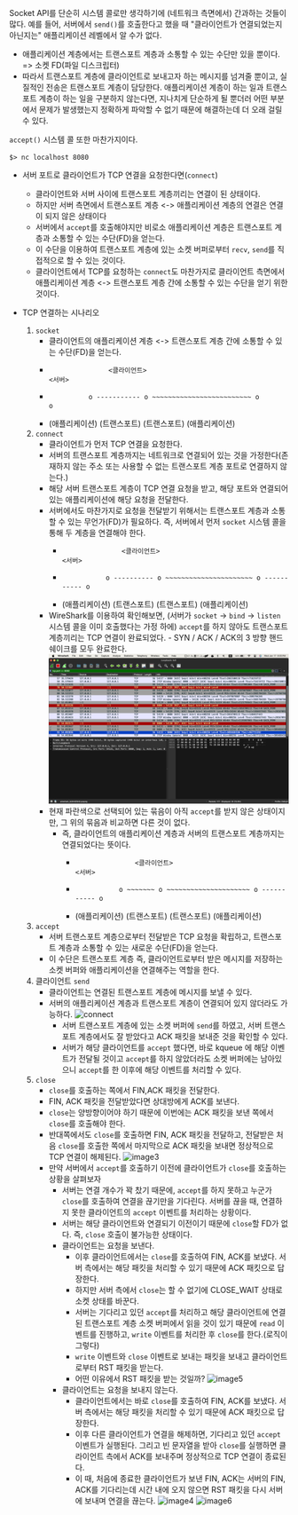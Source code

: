 Socket API를 단순히 시스템 콜로만 생각하기에 (네트워크 측면에서) 간과하는 것들이 많다.
예를 들어, 서버에서 `send()`를 호출한다고 했을 때 "클라이언트가 연결되었는지 아닌지는" 애플리케이션 레벨에서 알 수가 없다.
- 애플리케이션 계층에서는 트랜스포트 계층과 소통할 수 있는 수단만 있을 뿐이다. => 소켓 FD(파일 디스크립터)
- 따라서 트랜스포트 계층에 클라이언트로 보내고자 하는 메시지를 넘겨줄 뿐이고, 실질적인 전송은 트랜스포트 계층이 담당한다.
애플리케이션 계층이 하는 일과 트랜스포트 계층이 하는 일을 구분하지 않는다면, 지나치게 단순하게 될 뿐더러 어떤 부분에서 문제가 발생했는지 정확하게 파악할 수 없기 때문에 해결하는데 더 오래 걸릴 수 있다.

`accept()` 시스템 콜 또한 마찬가지이다.
```shell
$> nc localhost 8080
```
- 서버 포트로 클라이언트가 TCP 연결을 요청한다면(`connect`)
	- 클라이언트와 서버 사이에 트랜스포트 계층끼리는 연결이 된 상태이다.
	- 하지만 서버 측면에서 트랜스포트 계층 <-> 애플리케이션 계층의 연결은 연결이 되지 않은 상태이다
	- 서버에서 `accept`를 호출해야지만 비로소 애플리케이션 계층은 트랜스포트 계층과 소통할 수 있는 수단(FD)을 얻는다.
	- 이 수단을 이용하여 트랜스포트 계층에 있는 소켓 버퍼로부터 `recv`, `send`를 직접적으로 할 수 있는 것이다.
	- 클라이언트에서 TCP를 요청하는 `connect`도 마찬가지로 클라이언트 측면에서 애플리케이션 계층 <-> 트랜스포트 계층 간에 소통할 수 있는 수단을 얻기 위한 것이다.

- TCP 연결하는 시나리오
	1. `socket`
		- 클라이언트의 애플리케이션 계층 <-> 트랜스포트 계층 간에 소통할 수 있는 수단(FD)을 얻는다.
		-                    <클라이언트>                                                                <서버>
		-               o ----------- o ~~~~~~~~~~~~~~~~~~~~~~~~~ o                   o
		- (애플리케이션)      (트랜스포트)                                            (트랜스포트)  (애플리케이션)
	2. `connect`
		- 클라이언트가 먼저 TCP 연결을 요청한다.
		- 서버의 트랜스포트 계층까지는 네트워크로 연결되어 있는 것을 가정한다(존재하지 않는 주소 또는 사용할 수 없는 트랜스포트 계층 포트로 연결하지 않는다.)
		- 해당 서버 트랜스포트 계층이 TCP 연결 요청을 받고, 해당 포트와 연결되어 있는 애플리케이션에 해당 요청을 전달한다.
		- 서버에서도 마찬가지로 요청을 전달받기 위해서는 트랜스포트 계층과 소통할 수 있는 무언가(FD)가 필요하다. 즉, 서버에서 먼저 `socket` 시스템 콜을 통해 두 계층을 연결해야 한다.
			-                    <클라이언트>                                                          <서버>
			-                o ---------- o ~~~~~~~~~~~~~~~~~~~~~~ o ----------- o
			- (애플리케이션)      (트랜스포트)                                   (트랜스포트)  (애플리케이션)
		- WireShark를 이용하여 확인해보면, (서버가 `socket` -> `bind` -> `listen` 시스템 콜을 이미 호출했다는 가정 하에) `accept`를 하지 않아도 트랜스포트 계층끼리는 TCP 연결이 완료되었다.
				- SYN / ACK / ACK의 3 방향 핸드쉐이크를 모두 완료한다.
			![connect](2024.01/img/1.17/image1.png)
		- 현재 파란색으로 선택되어 있는 묶음이 아직 `accept`를 받지 않은 상태이지만, 그 위의 묶음과 비교하면 다른 것이 없다.
			- 즉, 클라이언트의 애플리케이션 계층과 서버의 트랜스포트 계층까지는 연결되었다는 뜻이다.
				-                    <클라이언트>                                                     <서버>
				-                o ~~~~~~~ o ~~~~~~~~~~~~~~~~~~~~~ o ----------- o
				- (애플리케이션)      (트랜스포트)                                 (트랜스포트)  (애플리케이션)
	3. `accept`
		- 서버 트랜스포트 계층으로부터 전달받은 TCP 요청을 확립하고, 트랜스포트 계층과 소통할 수 있는 새로운 수단(FD)을 얻는다.
		- 이 수단은 트랜스포트 계층 즉, 클라이언트로부터 받은 메시지를 저장하는 소켓 버퍼와 애플리케이션을 연결해주는 역할을 한다.
	4. 클라이언트 `send`
		- 클라이언트는 연결된 트랜스포트 계층에 메시지를 보낼 수 있다.
		- 서버의 애플리케이션 계층과 트랜스포트 계층이 연결되어 있지 않더라도 가능하다.
			![connect](image2.png)
			- 서버 트랜스포트 계층에 있는 소켓 버퍼에 `send`를 하였고, 서버 트랜스포트 계층에서도 잘 받았다고 ACK 패킷을 보내준 것을 확인할 수 있다.
			- 서버가 해당 클라이언트를 `accept` 했다면, 바로 kqueue 에 해당 이벤트가 전달될 것이고 `accept`를 하지 않았더라도 소켓 버퍼에는 남아있으니 `accept`를 한 이후에 해당 이벤트를 처리할 수 있다.
	5. `close`
		- `close`를 호출하는 쪽에서 FIN,ACK 패킷을 전달한다.
		- FIN, ACK 패킷을 전달받았다면 상대방에게 ACK를 보낸다.
		- `close`는 양방향이어야 하기 때문에 이번에는 ACK 패킷을 보낸 쪽에서 `close`를 호출해야 한다.
		- 반대쪽에서도 `close`를 호출하면 FIN, ACK 패킷을 전달하고, 전달받은 처음 `close`를 호출한 쪽에서 마지막으로 ACK 패킷을 보내면 정상적으로 TCP 연결이 해제된다.
			![image3](image3.png)
		- 만약 서버에서 `accept`를 호출하기 이전에 클라이언트가 `close`를 호출하는 상황을 살펴보자
			- 서버는 연결 개수가 꽉 찼기 때문에, `accept`를 하지 못하고 누군가 `close`를 호출하여 연결을 끊기만을 기다린다. 서버를 끊을 때, 연결하지 못한 클라이언트의 `accept` 이벤트를 처리하는 상황이다.
			- 서버는 해당 클라이언트와 연결되기 이전이기 때문에 `close`할 FD가 없다. 즉, `close` 호출이 불가능한 상태이다.
			- 클라이언트는 요청을 보낸다.
				- 이후 클라이언트에서는 `close`를 호출하여 FIN, ACK를 보냈다. 서버 측에서는 해당 패킷을 처리할 수 있기 때문에 ACK 패킷으로 답장한다.
				- 하지만 서버 측에서 `close`는 할 수 없기에 CLOSE_WAIT 상태로 소켓 상태를 바꾼다.
				- 서버는 기다리고 있던 `accept`를 처리하고 해당 클라이언트에 연결된 트랜스포트 계층 소켓 버퍼에서 읽을 것이 있기 때문에 `read` 이벤트를 진행하고, `write` 이벤트를 처리한 후 `close`를 한다.(로직이 그렇다)
				- `write` 이벤트와 `close` 이벤트로 보내는 패킷을 보내고 클라이언트로부터 RST 패킷을 받는다.
				- 어떤 이유에서 RST 패킷을 받는 것일까?
				![image5](image5.png)
			- 클라이언트는 요청을 보내지 않는다.
				- 클라이언트에서는 바로 `close`를 호출하여 FIN, ACK를 보냈다. 서버 측에서는 해당 패킷을 처리할 수 있기 때문에 ACK 패킷으로 답장한다.
				- 이후 다른 클라이언트가 연결을 해제하면, 기다리고 있던 `accept` 이벤트가 실행된다. 그리고 빈 문자열을 받아 `close`를 실행하면 클라이언트 측에서 ACK를 보내주며 정상적으로 TCP 연결이 종료된다.
				- 이 때, 처음에 종료한 클라이언트가 보낸 FIN, ACK는 서버의 FIN, ACK를 기다리는데 시간 내에 오지 않으면 RST 패킷을 다시 서버에 보내며 연결을 끊는다.
				![image4](image4.png)
				![image6](image6.png)